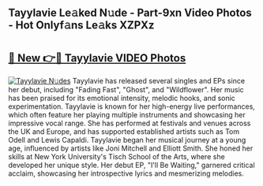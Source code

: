 ## Tayylavie Le𝚊ked N𝚞de - Part-9xn Video Photos - Hot Onlyf𝚊ns Le𝚊ks XZPXz

# <h2><a href="http://ab8220.deff.icu/?id=Tayylavie">🔗 New 👉🔴 Tayylavie VIDEO Photos</a></h2>

[![Tayylavie N𝚞des](https://i.imgur.com/rIISA9y.gif)](http://ab8220.deff.icu/?id=Tayylavie)
Tayylavie has released several singles and EPs since her debut, including "Fading Fast", "Ghost", and "Wildflower". Her music has been praised for its emotional intensity, melodic hooks, and sonic experimentation. Tayylavie is known for her high-energy live performances, which often feature her playing multiple instruments and showcasing her impressive vocal range. She has performed at festivals and venues across the UK and Europe, and has supported established artists such as Tom Odell and Lewis Capaldi. Tayylavie began her musical journey at a young age, influenced by artists like Joni Mitchell and Elliott Smith. She honed her skills at New York University's Tisch School of the Arts, where she developed her unique style. Her debut EP, "I'll Be Waiting," garnered critical acclaim, showcasing her introspective lyrics and mesmerizing melodies.
